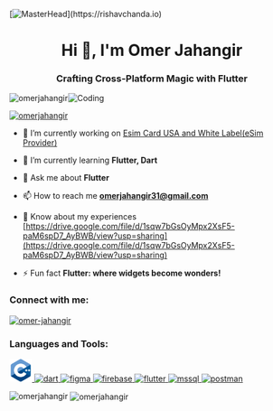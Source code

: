 [![MasterHead](https://1.bp.blogspot.com/-7A4WynwLsM...)](https://rishavchanda.io)
<h1 align="center">Hi 👋, I'm Omer Jahangir</h1>
<h3 align="center">Crafting Cross-Platform Magic with Flutter</h3>

<img align="right" alt="Coding" width="400" src="https://cdn.dribbble.com/users/116207...">

<p align="left"> <img src="https://komarev.com/ghpvc/?username=omerjahangir&label=Profile%20views&color=0e75b6&style=flat" alt="omerjahangir" /> </p>

<p align="left"> <a href="https://github.com/ryo-ma/github-profile-trophy"><img src="https://github-profile-trophy.vercel.app/?username=omerjahangir" alt="omerjahangir" /></a> </p>

- 🔭 I’m currently working on [Esim Card USA and White Label(eSim Provider)](https://play.google.com/store/apps/details?id=com.activatewireless.esim_card)

- 🌱 I’m currently learning **Flutter, Dart**

- 💬 Ask me about **Flutter**

- 📫 How to reach me **omerjahangir31@gmail.com**

- 📄 Know about my experiences [https://drive.google.com/file/d/1sqw7bGsOyMpx2XsF5-paM6spD7_AyBWB/view?usp=sharing](https://drive.google.com/file/d/1sqw7bGsOyMpx2XsF5-paM6spD7_AyBWB/view?usp=sharing)

- ⚡ Fun fact **Flutter: where widgets become wonders!**

<h3 align="left">Connect with me:</h3>
<p align="left">
<a href="https://linkedin.com/in/omer-jahangir" target="blank"><img align="center" src="https://raw.githubusercontent.com/rahuldkjain/github-profile-readme-generator/master/src/images/icons/Social/linked-in-alt.svg" alt="omer-jahangir" height="30" width="40" /></a>
</p>

<h3 align="left">Languages and Tools:</h3>
<p align="left"> <a href="https://www.w3schools.com/cpp/" target="_blank" rel="noreferrer"> <img src="https://raw.githubusercontent.com/devicons/devicon/master/icons/cplusplus/cplusplus-original.svg" alt="cplusplus" width="40" height="40"/> </a> <a href="https://dart.dev" target="_blank" rel="noreferrer"> <img src="https://www.vectorlogo.zone/logos/dartlang/dartlang-icon.svg" alt="dart" width="40" height="40"/> </a> <a href="https://www.figma.com/" target="_blank" rel="noreferrer"> <img src="https://www.vectorlogo.zone/logos/figma/figma-icon.svg" alt="figma" width="40" height="40"/> </a> <a href="https://firebase.google.com/" target="_blank" rel="noreferrer"> <img src="https://www.vectorlogo.zone/logos/firebase/firebase-icon.svg" alt="firebase" width="40" height="40"/> </a> <a href="https://flutter.dev" target="_blank" rel="noreferrer"> <img src="https://www.vectorlogo.zone/logos/flutterio/flutterio-icon.svg" alt="flutter" width="40" height="40"/> </a> <a href="https://www.microsoft.com/en-us/sql-server" target="_blank" rel="noreferrer"> <img src="https://www.svgrepo.com/show/303229/microsoft-sql-server-logo.svg" alt="mssql" width="40" height="40"/> </a> <a href="https://postman.com" target="_blank" rel="noreferrer"> <img src="https://www.vectorlogo.zone/logos/getpostman/getpostman-icon.svg" alt="postman" width="40" height="40"/> </a> </p>

<p><img align="left" src="https://github-readme-stats.vercel.app/api/top-langs?username=omerjahangir&show_icons=true&locale=en&layout=compact" alt="omerjahangir" /></p>

<p>&nbsp;<img align="center" src="https://github-readme-stats.vercel.app/api?username=omerjahangir&show_icons=true&locale=en" alt="omerjahangir" /></p>
